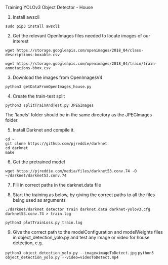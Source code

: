 Training YOLOv3 Object Detector - House

1. Install awscli

`sudo pip3 install awscli` 

2. Get the relevant OpenImages files needed to locate images of our interest

`wget https://storage.googleapis.com/openimages/2018_04/class-descriptions-boxable.csv`

`wget https://storage.googleapis.com/openimages/2018_04/train/train-annotations-bbox.csv`

3. Download the images from OpenImagesV4

`python3 getDataFromOpenImages_house.py`

4. Create the train-test split

`python3 splitTrainAndTest.py JPEGImages`

The 'labels' folder should be in the same directory as the JPEGImages folder.

5. Install Darknet and compile it.
```
cd ~
git clone https://github.com/pjreddie/darknet
cd darknet
make
```
6. Get the pretrained model

`wget https://pjreddie.com/media/files/darknet53.conv.74 -O ~/darknet/darknet53.conv.74`

7. Fill in correct paths in the darknet.data file

8. Start the training as below, by giving the correct paths to all the files being used as arguments

`./darknet/darknet detector train darknet.data darknet-yolov3.cfg darknet53.conv.74 > train.log`

`python3 plotTrainLoss.py train.log`

9. Give the correct path to the modelConfiguration and modelWeights files in object_detection_yolo.py and test any image or video for house detection, e.g.

`python3 object_detection_yolo.py --image=imageToDetect.jpg`
`python3 object_detection_yolo.py --video=videoToDetect.mp4`

